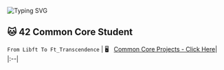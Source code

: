 ![Typing SVG](https://readme-typing-svg.herokuapp.com/?color=b8ace3&size=35&center=true&vCenter=true&width=1000&lines=Hi+I'm+Yanhe+Fang;Be+Welcome+to+my+GitHub+:%29)

## :cat: 42 Common Core Student

`From Libft To Ft_Transcendence`
| 🖥️  &nbsp; [Common Core Projects - Click Here](https://github.com/Rakasun/Cursus)|
|:--|

<br>

